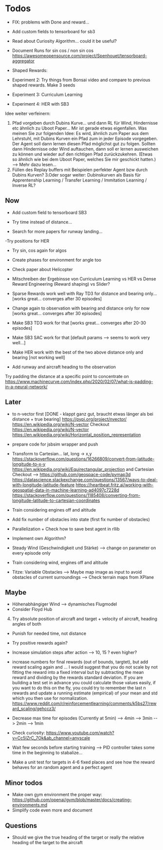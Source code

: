 # Todos

- FIX: problems with Done and reward...
- Add custom fields to tensorboard for sb3

- Read about Curiosity Algorithm... could it be useful?
- Document Runs for sin cos / non sin cos
https://awesomeopensource.com/project/Spenhouet/tensorboard-aggregator

- Shaped Rewards: 
- Experiment 2: Try things from Bonsai video and compare to previous shaped rewards. Make 3 seeds
- Experiment 3: Curriculum Learning
- Experiment 4: HER with SB3


Idee weiter verfeinern:
1. Pfad vorgeben durch Dubins Kurve... und dann RL für Wind, Hindernisse etc ähnlich zu Uboot Paper...
Mir ist gerade etwas eigenfallen. 
Was meinen Sie zur folgenden Idee: Es wird, ähnlich zum Paper aus dem Lehrstuhl, 
mit Dubins Kurven ein Pfad zum in jeder Episode vorgegeben. 
Der Agent soll dann lernen diesen Pfad möglichst gut zu folgen. 
Sollten dann Hindernisse oder Wind auftauchen, dann soll er lernen ausweichen zu können 
und wieder auf den richtigen Pfad zurückzukehren. 
(Etwas so ähnlich wie bei dem Uboot Paper, welches Sie mir geschickt hatten.) 
--> Mehr dazu lesen...
2. Füllen des Replay buffers mit Beispielen perfekter Agent bzw durch Dubins Kurven?
3.Oder sogar weiter: Dubinskurven als Basis für Apprentenship Learning / Transfer Learning / Immitation Learning / Inverse RL?



## Now
- Add custom field to tensorboard SB3

- Try time instead of distance...

- Search for more papers for runway landing...

-Try positions for HER
- Try sin, cos again for algos

- Create phases for environment for angle too

- Check paper about Helicopter

- Mitschreiben der Ergebinsse von Curriculum Learning 
vs HER 
vs Dense Reward Engineering (Reward shaping)
vs Slider?

- Sparse Rewards work well with Ray TD3 for distance and bearing only... [works great... converges after 30 episodes]
- Change again to observation with bearing and distance only for now [works great... converges after 30 episodes]
- Make SB3 TD3 work for that [works great... converges after 20-30 episodes]
- Make SB3 SAC work for that [default params --> seems to work very well...]
- Make HER work with the best of the two above distance only and bearing [not working well]

- Add runway and aircraft heading to the observation

Try padding the distance at a specific point to concentrate on
https://www.machinecurve.com/index.php/2020/02/07/what-is-padding-in-a-neural-network/

## Later
- to n-vector first [DONE - klappt ganz gut, braucht etwas länger als bei distance + true bearing]
https://pypi.org/project/nvector/
https://en.wikipedia.org/wiki/N-vector
Checkout https://en.wikipedia.org/wiki/N-vector
https://en.wikipedia.org/wiki/Horizontal_position_representation

- prepare code for jsbsim wrapper and push

- Transform to Cartesian...
lat, long -> x,y https://stackoverflow.com/questions/16266809/convert-from-latitude-longitude-to-x-y
https://en.wikipedia.org/wiki/Equirectangular_projection
and Cartesian
Checkout --> https://github.com/geospace-code/pymap3d
https://datascience.stackexchange.com/questions/13567/ways-to-deal-with-longitude-latitude-feature
https://heartbeat.fritz.ai/working-with-geospatial-data-in-machine-learning-ad4097c7228d
https://stackoverflow.com/questions/1185408/converting-from-longitude-latitude-to-cartesian-coordinates


- Train considering engines off and altitude
- Add fix number of obstacles into state (first fix number of obstacles) 

- Parallelization + Check how to save best agent in rllib
- Implement own Algorithm?

- Steady Wind (Geschwindigkeit und Stärke) --> change on parameter on every episode only


- Train considering wind, engines off and altitude

- Titze: Variable Obstacles 
--> Maybe map image as input to avoid obstacles of current surroundings 
--> Check terrain maps from XPlane


## Maybe
- Höhenabhängiger Wind --> dynamisches Flugmodel
- Consider Floyd Hub
4) Try absolute position of aircraft and target + velocity of aircraft, heading angles of both

- Punish for needed time, not distance
- Try positive rewards again?
- Increase simulation steps after action --> 10, 15 ? even higher?

- increase numbers for final rewards (out of bounds, targtet), but add reward scaling again and ...
I would suggest that you do not scale by not fitting the reward into a fixed interval 
but by subtracting the mean reward and dividing by the rewards standard deviation. 
If you are building a test set in advance you could calculate those values easily, if you want to do this on the fly, 
you could try to remember the last n rewards and update a running estimate (empirical) of your mean and std which you then use for normalization.
https://www.reddit.com/r/reinforcementlearning/comments/k5bs27/reward_scaling/gehccz3/

- Decrease max time for episodes (Currently at 5min)
--> 4min
--> 3min
--> 2min
--> 1min

- Check curiosity: https://www.youtube.com/watch?v=Cc5IZrC_7Ok&ab_channel=anyscale
- Wait few seconds before starting training --> PID controller takes some time in the beginning to stabalize...

- Make a unit test for targets in 4-6 fixed places and see how the reward behaves for an random agent and a perfect agent 


## Minor todos
- Make own gym environment the proper way: https://github.com/openai/gym/blob/master/docs/creating-environments.md
- Simplify code even more and document

## Questions
- Should we give the true heading of the target or really the relative heading of the target to the aircraft